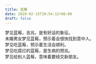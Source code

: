 ```yaml
---
title: 蓝莓
date: 2020-02-15T20:54:12+08:00
draft: false
---
```


梦见蓝莓，吉兆，是有好运的象征。<br>
未婚男女梦见蓝莓，预示着会很快找到意中人。<br>
梦见吃蓝莓，预示着生活会顺利。<br>
梦见吃腐烂的蓝莓，是生病的预兆。<br>
梦见给别人蓝莓，意味着要结交新朋友。<br>
